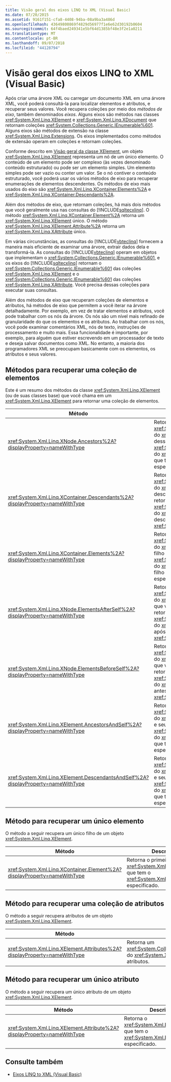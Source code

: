 ```yaml
---
title: Visão geral dos eixos LINQ to XML (Visual Basic)
ms.date: 07/20/2015
ms.assetid: 9161f151-cfa8-4408-94ba-08a9ba3a486d
ms.openlocfilehash: 43649800869f4829d56977f1e6e62d30192b0604
ms.sourcegitcommit: 64f4baed249341e5bf64d1385bf48e3f2e1a0211
ms.translationtype: MT
ms.contentlocale: pt-BR
ms.lasthandoff: 09/07/2018
ms.locfileid: "44128794"
---
```

# <a name="linq-to-xml-axes-overview-visual-basic"></a>Visão geral dos eixos LINQ to XML (Visual Basic)
Após criar uma árvore XML ou carregar um documento XML em uma árvore XML, você poderá consultá-la para localizar elementos e atributos, e recuperar seus valores. Você recupera coleções por meio dos *métodos de eixo*, também denominados *eixos*. Alguns eixos são métodos nas classes <xref:System.Xml.Linq.XElement> e <xref:System.Xml.Linq.XDocument> que retornam coleções <xref:System.Collections.Generic.IEnumerable%601>. Alguns eixos são métodos de extensão na classe <xref:System.Xml.Linq.Extensions>. Os eixos implementados como métodos de extensão operam em coleções e retornam coleções.  
  
 Conforme descrito em [Visão geral da classe XElement](../../../../visual-basic/programming-guide/concepts/linq/xelement-class-overview.md), um objeto <xref:System.Xml.Linq.XElement> representa um nó de um único elemento. O conteúdo de um elemento pode ser complexo (às vezes denominado conteúdo estruturado) ou pode ser um elemento simples. Um elemento simples pode ser vazio ou conter um valor. Se o nó contiver o conteúdo estruturado, você poderá usar os vários métodos de eixo para recuperar enumerações de elementos descendentes. Os métodos de eixo mais usados do eixo são <xref:System.Xml.Linq.XContainer.Elements%2A> e <xref:System.Xml.Linq.XContainer.Descendants%2A>.  
  
 Além dos métodos de eixo, que retornam coleções, há mais dois métodos que você geralmente usa nas consultas do [!INCLUDE[sqltecxlinq](~/includes/sqltecxlinq-md.md)]. O método <xref:System.Xml.Linq.XContainer.Element%2A> retorna um <xref:System.Xml.Linq.XElement> único. O método <xref:System.Xml.Linq.XElement.Attribute%2A> retorna um <xref:System.Xml.Linq.XAttribute> único.  
  
 Em várias circunstâncias, as consultas do [!INCLUDE[vbteclinq](~/includes/vbteclinq-md.md)] fornecem a maneira mais eficiente de examinar uma árvore, extrair dados dela e transformá-la. As consultas do [!INCLUDE[vbteclinq](~/includes/vbteclinq-md.md)] operam em objetos que implementam o <xref:System.Collections.Generic.IEnumerable%601>, e os eixos do [!INCLUDE[sqltecxlinq](~/includes/sqltecxlinq-md.md)] retornam o <xref:System.Collections.Generic.IEnumerable%601> das coleções <xref:System.Xml.Linq.XElement> e o <xref:System.Collections.Generic.IEnumerable%601> das coleções <xref:System.Xml.Linq.XAttribute>. Você precisa dessas coleções para executar suas consultas.  
  
 Além dos métodos de eixo que recuperam coleções de elementos e atributos, há métodos de eixo que permitem a você iterar na árvore detalhadamente. Por exemplo, em vez de tratar elementos e atributos, você pode trabalhar com os nós da árvore. Os nós são um nível mais refinado de granularidade do que os elementos e os atributos. Ao trabalhar com os nós, você pode examinar comentários XML, nós de texto, instruções de processamento e muito mais. Essa funcionalidade é importante, por exemplo, para alguém que estiver escrevendo em um processador de texto e deseja salvar documentos como XML. No entanto, a maioria dos programadores XML se preocupam basicamente com os elementos, os atributos e seus valores.  
  
## <a name="methods-for-retrieving-a-collection-of-elements"></a>Métodos para recuperar uma coleção de elementos  
 Este é um resumo dos métodos da classe <xref:System.Xml.Linq.XElement> (ou de suas classes base) que você chama em um <xref:System.Xml.Linq.XElement> para retornar uma coleção de elementos.  
  
|Método|Descrição|  
|------------|-----------------|  
|<xref:System.Xml.Linq.XNode.Ancestors%2A?displayProperty=nameWithType>|Retorna um <xref:System.Collections.Generic.IEnumerable%601> do <xref:System.Xml.Linq.XElement> dos ancestrais desse elemento. Uma sobrecarga retorna um <xref:System.Collections.Generic.IEnumerable%601> do <xref:System.Xml.Linq.XElement> dos ancestrais que têm o <xref:System.Xml.Linq.XName> especificado.|  
|<xref:System.Xml.Linq.XContainer.Descendants%2A?displayProperty=nameWithType>|Retorna um <xref:System.Collections.Generic.IEnumerable%601> do <xref:System.Xml.Linq.XElement> dos descendentes desse elemento. Uma sobrecarga retorna um <xref:System.Collections.Generic.IEnumerable%601> do <xref:System.Xml.Linq.XElement> dos descendentes que têm o <xref:System.Xml.Linq.XName> especificado.|  
|<xref:System.Xml.Linq.XContainer.Elements%2A?displayProperty=nameWithType>|Retorna um <xref:System.Collections.Generic.IEnumerable%601> do <xref:System.Xml.Linq.XElement> dos elementos filho desse elemento. Uma sobrecarga retorna um <xref:System.Collections.Generic.IEnumerable%601> do <xref:System.Xml.Linq.XElement> dos elementos filho que têm o <xref:System.Xml.Linq.XName> especificado.|  
|<xref:System.Xml.Linq.XNode.ElementsAfterSelf%2A?displayProperty=nameWithType>|Retorna um <xref:System.Collections.Generic.IEnumerable%601> do <xref:System.Xml.Linq.XElement> dos elementos que vêm após esse elemento. Uma sobrecarga retorna um <xref:System.Collections.Generic.IEnumerable%601> do <xref:System.Xml.Linq.XElement> dos elementos após esse elemento que têm o <xref:System.Xml.Linq.XName> especificado.|  
|<xref:System.Xml.Linq.XNode.ElementsBeforeSelf%2A?displayProperty=nameWithType>|Retorna um <xref:System.Collections.Generic.IEnumerable%601> do <xref:System.Xml.Linq.XElement> dos elementos que vêm antes desse elemento. Uma sobrecarga retorna um <xref:System.Collections.Generic.IEnumerable%601> do <xref:System.Xml.Linq.XElement> dos elementos antes desse elemento que têm o <xref:System.Xml.Linq.XName> especificado.|  
|<xref:System.Xml.Linq.XElement.AncestorsAndSelf%2A?displayProperty=nameWithType>|Retorna um <xref:System.Collections.Generic.IEnumerable%601> do <xref:System.Xml.Linq.XElement> dos elementos e seus ancestrais. Uma sobrecarga retorna um <xref:System.Collections.Generic.IEnumerable%601> do <xref:System.Xml.Linq.XElement> dos elementos que têm o <xref:System.Xml.Linq.XName> especificado.|  
|<xref:System.Xml.Linq.XElement.DescendantsAndSelf%2A?displayProperty=nameWithType>|Retorna um <xref:System.Collections.Generic.IEnumerable%601> do <xref:System.Xml.Linq.XElement> desse elemento e seus descendentes. Uma sobrecarga retorna um <xref:System.Collections.Generic.IEnumerable%601> do <xref:System.Xml.Linq.XElement> dos elementos que têm o <xref:System.Xml.Linq.XName> especificado.|  
  
## <a name="method-for-retrieving-a-single-element"></a>Método para recuperar um único elemento  
 O método a seguir recupera um único filho de um objeto <xref:System.Xml.Linq.XElement>.  
  
|Método|Descrição|  
|------------|-----------------|  
|<xref:System.Xml.Linq.XContainer.Element%2A?displayProperty=nameWithType>|Retorna o primeiro objeto filho <xref:System.Xml.Linq.XElement> que tem o <xref:System.Xml.Linq.XName> especificado.|  
  
## <a name="method-for-retrieving-a-collection-of-attributes"></a>Método para recuperar uma coleção de atributos  
 O método a seguir recupera atributos de um objeto <xref:System.Xml.Linq.XElement>.  
  
|Método|Descrição|  
|------------|-----------------|  
|<xref:System.Xml.Linq.XElement.Attributes%2A?displayProperty=nameWithType>|Retorna um <xref:System.Collections.Generic.IEnumerable%601> do <xref:System.Xml.Linq.XAttribute> de todos os atributos.|  
  
## <a name="method-for-retrieving-a-single-attribute"></a>Método para recuperar um único atributo  
 O método a seguir recupera um único atributo de um objeto <xref:System.Xml.Linq.XElement>.  
  
|Método|Descrição|  
|------------|-----------------|  
|<xref:System.Xml.Linq.XElement.Attribute%2A?displayProperty=nameWithType>|Retorna o <xref:System.Xml.Linq.XAttribute> que tem o <xref:System.Xml.Linq.XName> especificado.|  
  
## <a name="see-also"></a>Consulte também

- [Eixos LINQ to XML (Visual Basic)](../../../../visual-basic/programming-guide/concepts/linq/linq-to-xml-axes.md)
